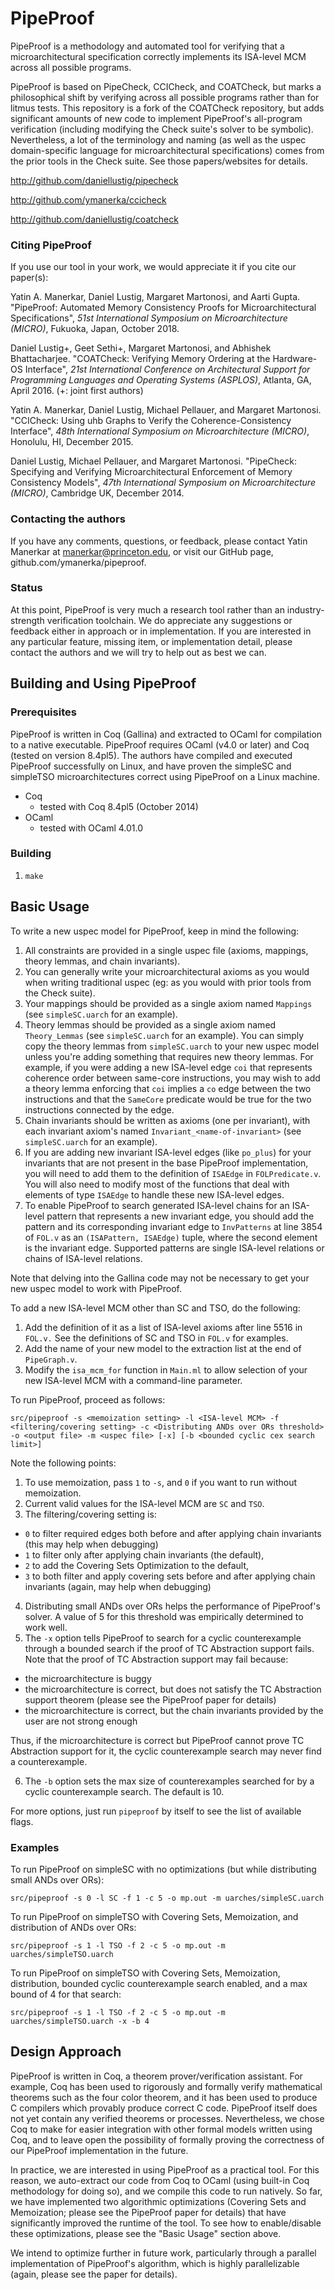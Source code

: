 # PipeProof

PipeProof is a methodology and automated tool for verifying that a microarchitectural
specification correctly implements its ISA-level MCM across all possible programs.

PipeProof is based on PipeCheck, CCICheck, and COATCheck, but marks a philosophical shift
by verifying across all possible programs rather than for litmus tests. This repository
is a fork of the COATCheck repository, but adds significant amounts of new code to implement
PipeProof's all-program verification (including modifying the Check suite's solver to be symbolic).
Nevertheless, a lot of the terminology and naming (as well as the uspec domain-specific language
for microarchitectural specifications) comes from the prior tools in the Check suite.
See those papers/websites for details.

http://github.com/daniellustig/pipecheck

http://github.com/ymanerka/ccicheck

http://github.com/daniellustig/coatcheck

### Citing PipeProof

If you use our tool in your work, we would appreciate it if you cite our paper(s):

Yatin A. Manerkar, Daniel Lustig, Margaret Martonosi, and Aarti Gupta.
  "PipeProof: Automated Memory Consistency Proofs for Microarchitectural Specifications",
  *51st International Symposium on Microarchitecture (MICRO)*,
  Fukuoka, Japan, October 2018.

Daniel Lustig+, Geet Sethi+, Margaret Martonosi, and Abhishek Bhattacharjee.
  "COATCheck: Verifying Memory Ordering at the Hardware-OS Interface",
  *21st International Conference on Architectural Support for Programming
  Languages and Operating Systems (ASPLOS)*, Atlanta, GA, April 2016.
  (+: joint first authors)

Yatin A. Manerkar, Daniel Lustig, Michael Pellauer, and Margaret Martonosi.
  "CCICheck: Using uhb Graphs to Verify the Coherence-Consistency Interface",
  *48th International Symposium on Microarchitecture (MICRO)*,
  Honolulu, HI, December 2015.

Daniel Lustig, Michael Pellauer, and Margaret Martonosi.  "PipeCheck:
  Specifying and Verifying Microarchitectural Enforcement of Memory Consistency
  Models", *47th International Symposium on Microarchitecture (MICRO)*,
  Cambridge UK, December 2014.

### Contacting the authors

If you have any comments, questions, or feedback, please contact Yatin Manerkar
at manerkar@princeton.edu, or visit our GitHub page,
github.com/ymanerka/pipeproof.

### Status

At this point, PipeProof is very much a research tool rather than an industry-strength
verification toolchain.  We do appreciate any suggestions or feedback either
in approach or in implementation.  If you are interested in any particular
feature, missing item, or implementation detail, please contact the authors and
we will try to help out as best we can.

## Building and Using PipeProof

### Prerequisites

PipeProof is written in Coq (Gallina) and extracted to OCaml for compilation to a native
executable. PipeProof requires OCaml (v4.0 or later) and Coq (tested on
version 8.4pl5). The authors have compiled and executed PipeProof
successfully on Linux, and have proven the simpleSC and simpleTSO microarchitectures correct
using PipeProof on a Linux machine.

- Coq
  - tested with Coq 8.4pl5 (October 2014)
- OCaml
  - tested with OCaml 4.01.0

### Building

1. `make`

## Basic Usage

To write a new uspec model for PipeProof, keep in mind the following:

1. All constraints are provided in a single uspec file (axioms, mappings, theory lemmas, and chain invariants).
2. You can generally write your microarchitectural axioms as you would when writing traditional uspec
(eg: as you would with prior tools from the Check suite).
3. Your mappings should be provided as a single axiom named `Mappings` (see `simpleSC.uarch` for an example).
4. Theory lemmas should be provided as a single axiom named `Theory_Lemmas` (see `simpleSC.uarch` for an example).
You can simply copy the theory lemmas from `simpleSC.uarch` to your new uspec model unless you're adding something
that requires new theory lemmas. For example, if you were adding a new ISA-level edge `coi` that represents coherence order
between same-core instructions, you may wish to add a theory lemma enforcing that `coi` implies a `co` edge between the
two instructions and that the `SameCore` predicate would be true for the two instructions connected by the edge.
5. Chain invariants should be written as axioms (one per invariant), with each invariant axiom's named
`Invariant_<name-of-invariant>` (see `simpleSC.uarch` for an example).
6. If you are adding new invariant ISA-level edges (like `po_plus`) for your invariants that are not present in the base PipeProof implementation,
you will need to add them to the definition of `ISAEdge` in `FOLPredicate.v`. You will also need to modify most of the functions that
deal with elements of type `ISAEdge` to handle these new ISA-level edges.
7. To enable PipeProof to search generated ISA-level chains for an ISA-level pattern that represents a new invariant edge,
you should add the pattern and its corresponding invariant edge to `InvPatterns` at line 3854 of `FOL.v` as an `(ISAPattern, ISAEdge)` tuple,
where the second element is the invariant edge. Supported patterns are single ISA-level relations or chains of ISA-level relations.

Note that delving into the Gallina code may not be necessary to get your new uspec model to work with PipeProof.

To add a new ISA-level MCM other than SC and TSO, do the following:

1. Add the definition of it as a list of ISA-level axioms after line 5516 in `FOL.v.`
See the definitions of SC and TSO in `FOL.v` for examples.
2. Add the name of your new model to the extraction list at the end of `PipeGraph.v`.
3. Modify the `isa_mcm_for` function in `Main.ml` to allow selection of your new ISA-level MCM
with a command-line parameter.

To run PipeProof, proceed as follows:

`src/pipeproof -s <memoization setting> -l <ISA-level MCM> -f <filtering/covering setting> -c <Distributing ANDs over ORs threshold> -o <output file> -m <uspec file> [-x] [-b <bounded cyclic cex search limit>]`

Note the following points:

1. To use memoization, pass `1` to `-s`, and `0` if you want to run without memoization.
2. Current valid values for the ISA-level MCM are `SC` and `TSO`.
3. The filtering/covering setting is:

- `0` to filter required edges both before and after applying chain invariants (this may help when debugging)
- `1` to filter only after applying chain invariants (the default),
- `2` to add the Covering Sets Optimization to the default,
- `3` to both filter and apply covering sets before and after applying chain invariants (again, may help when debugging)

4. Distributing small ANDs over ORs helps the performance of PipeProof's solver. A value of 5 for this threshold was empirically determined to work well.
5. The `-x` option tells PipeProof to search for a cyclic counterexample through a bounded search if the proof of TC Abstraction support fails. Note that
the proof of TC Abstraction support may fail because:

- the microarchitecture is buggy
- the microarchitecture is correct, but does not satisfy the TC Abstraction support theorem (please see the PipeProof paper for details)
- the microarchitecture is correct, but the chain invariants provided by the user are not strong enough

Thus, if the microarchitecture is correct but PipeProof cannot prove TC Abstraction support for it, the cyclic counterexample search may
never find a counterexample.

6. The `-b` option sets the max size of counterexamples searched for by a cyclic counterexample search. The default is 10.

For more options, just run `pipeproof` by itself to see the list of available
flags.

### Examples

To run PipeProof on simpleSC with no optimizations (but while distributing small ANDs over ORs):

`src/pipeproof -s 0 -l SC -f 1 -c 5 -o mp.out -m uarches/simpleSC.uarch`

To run PipeProof on simpleTSO with Covering Sets, Memoization, and distribution of ANDs over ORs:

`src/pipeproof -s 1 -l TSO -f 2 -c 5 -o mp.out -m uarches/simpleTSO.uarch`

To run PipeProof on simpleTSO with Covering Sets, Memoization, distribution, bounded cyclic counterexample search enabled, and a max bound of 4 for that search:

`src/pipeproof -s 1 -l TSO -f 2 -c 5 -o mp.out -m uarches/simpleTSO.uarch -x -b 4`

## Design Approach

PipeProof is written in Coq, a theorem prover/verification assistant.  For
example, Coq has been used to rigorously and formally verify mathematical
theorems such as the four color theorem, and it has been used to produce
C compilers which provably produce correct C code.  PipeProof itself does not
yet contain any verified theorems or processes.  Nevertheless, we chose Coq to
make for easier integration with other formal models written using Coq, and to
leave open the possibility of formally proving the correctness of our PipeProof
implementation in the future.

In practice, we are interested in using PipeProof as a practical tool.
For this reason, we auto-extract our code from Coq to OCaml (using built-in
Coq methodology for doing so), and we compile this code to run natively.  So
far, we have implemented two algorithmic optimizations (Covering Sets and
Memoization; please see the PipeProof paper for details) that have significantly improved
the runtime of the tool. To see how to enable/disable these optimizations,
please see the "Basic Usage" section above.

We intend to optimize further in future work,
particularly through a parallel implementation of PipeProof's algorithm, which is
highly parallelizable (again, please see the paper for details).
